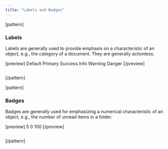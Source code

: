```yaml
---
title: "Labels and Badges"
---
```


[pattern]
### Labels

Labels are generally used to provide emphasis on a characteristic of an object, e.g., the category of a document. They are generally actionless.

[preview]
<span class="label label-default">Default</span>
<span class="label label-primary">Primary</span>
<span class="label label-success">Success</span>
<span class="label label-info">Info</span>
<span class="label label-warning">Warning</span>
<span class="label label-danger">Danger</span>
[/preview]

```html

```
[/pattern]

[pattern]
### Badges

Badges are generally used for emphasizing a numerical characteristic of an object, e.g., the number of unread items in a folder. 

[preview]
<span class="badge">5</span>
<span class="badge">0</span>
<span class="badge">100</span>
[/preview]

```html

```
[/pattern]

